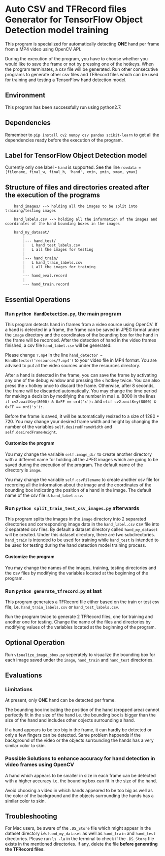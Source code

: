 # Auto CSV and TFRecord files Generator for TensorFlow Object Detection model training

This program is specialized for automatically detecting **ONE** hand per frame from a MP4 video using OpenCV API.

During the execution of the program, you have to choose whether you would like to save the frame or not by pressing one of the hotkeys. When the program terminates, a csv file will be generated. Run other consecutive programs to generate other csv files and TFRecord files which can be used for training and testing a TensorFlow hand detection model.

## Environment
This program has been successfully run using python2.7.

## Dependencies
Remember to `pip install cv2 numpy csv pandas scikit-learn` to get all the dependencies ready before the execution of the program.

## Label for TensorFlow Object Detection model
Currently only one label - `hand` is supported. See the line `rowdata = [filename, final_w, final_h, 'hand', xmin, ymin, xmax, ymax]`

## Structure of files and directories created after the execution of the programs
```
    hand_images/ --> holding all the images to be split into training/testing images

    hand_labels.csv --> holding all the information of the images and coordinates of the hand bounding boxes in the images

    hand_my_dataset/
        |
        |--- hand_test/
        |   L hand_test_labels.csv
        |   L all the images for testing
        |
        |--- hand_train/
        |   L hand_train_labels.csv
        |   L all the images for training
        |
        --- hand_eval.record
        |
        --- hand_train.record
```

## Essential Operations

### Run `python HandDetection.py`, the main program
This program detects hand in frames from a video source using OpenCV. If a hand is detected in a frame, the frame can be saved in JPEG format under the `image` directory and the coordinates of the bounding box for the hand in the frame will be recorded. After the detection of hand in the video frames finished, a csv file `hand_label.csv` will be generated.

Please change `?.mp4` in the line `hand_detector = HandDetector('resources/?.mp4')` to your video file in MP4 format. You are advised to put all the video sources under the resources directory.

After a hand is detected in the frame, you can save the frame by activating any one of the debug window and pressing the `s` hotkey twice. You can also press the `x` hotkey once to discard the frame. Otherwise, after 8 seconds, the frame will be discarded automatically. You may change the time period for making a decision by modifying the number in ms i.e. 8000 in the lines `if cv2.waitKey(8000) & 0xFF == ord('x'):` and `elif cv2.waitKey(8000) & 0xFF == ord('s'):`.

Before the frame is saved, it will be automatically resized to a size of 1280 * 720. You may change your desired frame width and height by changing the number of the variables `self.desiredFrameWidth` and `self.desiredFrameHeight`.

#### Customize the program
You may change the variable `self.image_dir` to create another directory with a different name for holding all the JPEG images which are going to be saved during the execution of the program. The default name of the directory is `image`.

You may change the variable `self.csvFilename` to create another csv file for recording all the information about the image and the coordinates of the bounding box indicating the position of a hand in the image. The default name of the csv file is `hand_label.csv`.

### Run `python split_train_test_csv_images.py` afterwards
This program splits the images in the `image` directory into 2 separated directories and corresponding image data in the `hand_label.csv` csv file into 2 separated csv files. By default a dataset directory called `hand_my_dataset` will be created. Under this dataset directory, there are two subdirectories. `hand_train` is intended to be used for training while `hand_test` is intended to be used for testing during the hand detection model training process.

#### Customize the program
You may change the names of the images, training, testing directories and the csv files by modifying the variables located at the beginning of the program.

### Run `python generate_tfrecord.py` at last
This program generates a TFRecord file either based on the train or test csv file, i.e. `hand_train_labels.csv` or `hand_test_labels.csv`.

Run the program twice to generate 2 TFRecord files, one for training and another one for testing. Change the name of the files and directories by modifying values of the variables located at the beginning of the program.


## Optional Operation
Run `visualize_image_bbox.py` seperately to visualize the bounding box for each image saved under the `image`, `hand_train` and `hand_test` directories.


## Evaluations
### Limitations
At present, only **ONE** hand can be detected per frame.

The bounding box indicating the position of the hand (cropped area) cannot perfectly fit in the size of the hand i.e. the bounding box is bigger than the size of the hand and includes other objects surrounding a hand.

If a hand appears to be too big in the frame, it can hardly be detected or only a few fingers can be detected. Same problem happends if the background of the video or the objects surrounding the hands has a very similar color to skin.

### Possible Solutions to enhance accuracy for hand detection in video frames using OpenCV
A hand which appears to be smaller in size in each frame can be detected with a higher accuracy i.e. the bounding box can fit in the size of the hand.

Avoid choosing a video in which hands appeared to be too big as well as the color of the background and the objects surrounding the hands has a similar color to skin.

## Troubleshooting
For Mac users, be aware of the `.DS_Store` file which might appear in the dataset directory i.e. `hand_my_dataset` as well as `hand_train` and `hand_test` directories. Please run `ls -la` in the terminal to check if the `.DS_Store` file exists in the mentioned directories. If any, delete the file **before generating the TFRecord files**.
